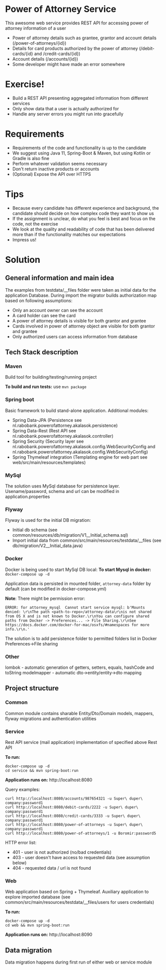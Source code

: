# Power of Attorney Service
This awesome web service provides REST API for accessing power of attorney information of a user
  - Power of attorney details such as grantee, grantor and account details (/power-of-attorneys/{id})
  - Details for card products authorized by the power of attorney (/debit-cards/{id} and /credit-cards/{id})
  - Account details (/accounts/{id})
  - Some developer might have made an error somewhere

# Exercise!
  - Build a REST API presenting aggregated information from different services
  - Only show data that a user is actually authorized for
  - Handle any server errors you might run into gracefully
  
# Requirements
  - Requirements of the code and functionality is up to the candidate
  - We suggest using Java 11, Spring-Boot & Maven, but using Kotlin or Gradle is also fine
  - Perform whatever validation seems necessary
  - Don't return inactive products or accounts
  - (Optional) Expose the API over HTTPS
 
# Tips
  - Because every candidate has different experience and background, the candidate should decide on how complex code they want to show us
  - If the assignment is unclear, do what you feel is best and focus on the code, not the exercise
  - We look at the quality and readability of code that has been delivered more than if the functionality matches our expectations
  - Impress us!

# Solution

## General information and main idea

The examples from testdata/__files folder were taken as initial data for the application Database. 
During import the migrator builds authorization map based on following assumptions:
* Only an account owner can see the account  
* A card holder can see the card
* A power of attorney details is visible for both grantor and grantee
* Cards involved in power of attorney object are visible for both grantor and grantee 
* Only authorized users can access information from database

## Tech Stack description

### Maven

Build tool for building/testing/running project

**To build and run tests:** use `mvn package`

### Spring boot

Basic framework to build stand-alone application.
Additional modules:
* Spring Data-JPA (Persistence see nl.rabobank.powerofattorney.akalasok.persistence) 
* Spring Data-Rest (Rest API see nl.rabobank.powerofattorney.akalasok.controller)
* Spring Security (Security layer see nl.rabobank.powerofattorney.akalasok.config.WebSecurityConfig and nl.rabobank.powerofattorney.akalasok.config.WebSecurityConfig)
* Spring Thymeleaf integration (Templating engine for web part see web/src/main/resources/templates)

### MySql

The solution uses MySql database for persistence layer. Usename/password, schema and url can be modified in application.properties

### Flyway

Flyway is used for the initial DB migration:
* Initial db schema (see common/resources/db/migration/V1__Initial_schema.sql)
* Import initial data from common/src/main/resources/testdata/__files (see db/migration/V2__Initial_data.java)

### Docker 

Docker is being used to start MySql DB local:
**To start Mysql in docker:** `docker-compose up -d`

Application data is persisted in mounted folder, `attorney-data` folder by default (can be modified in docker-compose.yml) 

**Note**: There might be permission error: 
```
ERROR: for attorney_mysql  Cannot start service mysql: b'Mounts denied: \r\nThe path <path-to-repo>/attorney-data\r\nis not shared from OS X and is not known to Docker.\r\nYou can configure shared paths from Docker -> Preferences... -> File Sharing.\r\nSee https://docs.docker.com/docker-for-mac/osxfs/#namespaces for more info.\r\n.'
```
The solution is to add persistence folder to permitted folders list in Docker Preferences->File sharing

### Other 

lombok - automatic generation of getters, setters, equals, hashCode and toString
modelmapper - automatic dto->entity/entity->dto mapping

## Project structure

### Common

Common module contains sharable Entity/Dto/Domain models, mappers, flyway migrations and authentication utilities

### Service

Rest API service (mail application) implementation of specified above Rest API

**To run:**
```
docker-compose up -d
cd service && mvn spring-boot:run
```

**Application runs on:** http://localhost:8080

Query examples:
```
curl http://localhost:8080/accounts/987654321 -u Super\ duper\ company:password1
curl http://localhost:8080/debit-cards/2222 -u Super\ duper\ company:password1
curl http://localhost:8080/credit-cards/3333 -u Super\ duper\ company:password1
curl http://localhost:8080/power-of-attorneys -u Super\ duper\ company:password1
curl http://localhost:8080/power-of-attorneys/1 -u Boromir:password5
```

HTTP error list:
* 401 - user is not authorized (no/bad credentials)
* 403 - user doesn't have access to requested data (see assumption below)
* 404 - requested data / url is not found  

### Web

Web application based on Spring + Thymeleaf. Auxiliary application to explore imported database (see common/src/main/resources/testdata/__files/users for users credentials)

**To run:**
```
docker-compose up -d
cd web && mvn spring-boot:run
```

**Application runs on:** http://localhost:8090

## Data migration

Data migration happens during first run of either web or service module  
